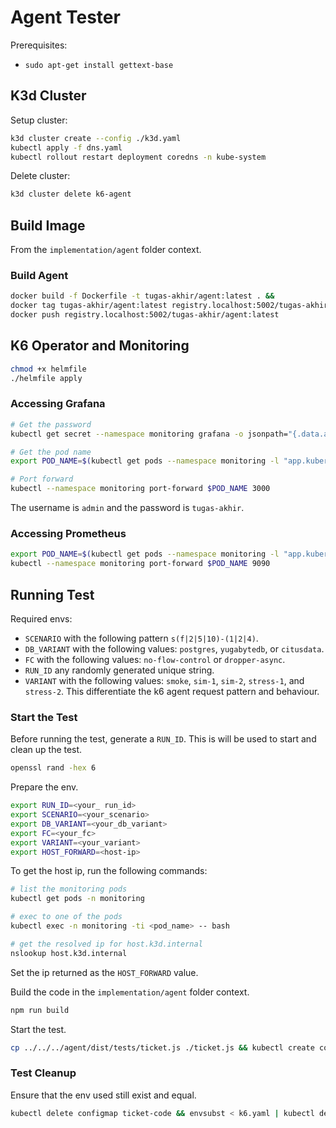 # Agent Tester

Prerequisites:

- `sudo apt-get install gettext-base`

## K3d Cluster

Setup cluster:

```bash
k3d cluster create --config ./k3d.yaml
kubectl apply -f dns.yaml
kubectl rollout restart deployment coredns -n kube-system
```

Delete cluster:

```bash
k3d cluster delete k6-agent
```

## Build Image

From the `implementation/agent` folder context.

### Build Agent

```bash
docker build -f Dockerfile -t tugas-akhir/agent:latest . &&
docker tag tugas-akhir/agent:latest registry.localhost:5002/tugas-akhir/agent:latest &&
docker push registry.localhost:5002/tugas-akhir/agent:latest
```

## K6 Operator and Monitoring

```bash
chmod +x helmfile
./helmfile apply
```

### Accessing Grafana

```bash
# Get the password
kubectl get secret --namespace monitoring grafana -o jsonpath="{.data.admin-password}" | base64 --decode ; echo

# Get the pod name
export POD_NAME=$(kubectl get pods --namespace monitoring -l "app.kubernetes.io/name=grafana,app.kubernetes.io/instance=grafana" -o jsonpath="{.items[0].metadata.name}")

# Port forward
kubectl --namespace monitoring port-forward $POD_NAME 3000
```

The username is `admin` and the password is `tugas-akhir`.

### Accessing Prometheus

```bash
export POD_NAME=$(kubectl get pods --namespace monitoring -l "app.kubernetes.io/name=prometheus,app.kubernetes.io/instance=prometheus" -o jsonpath="{.items[0].metadata.name}")
kubectl --namespace monitoring port-forward $POD_NAME 9090
```

## Running Test

Required envs:

- `SCENARIO` with the following pattern `s(f|2|5|10)-(1|2|4)`.
- `DB_VARIANT` with the following values: `postgres`, `yugabytedb`, or `citusdata`.
- `FC` with the following values: `no-flow-control` or `dropper-async`.
- `RUN_ID` any randomly generated unique string.
- `VARIANT` with the following values: `smoke`, `sim-1`, `sim-2`, `stress-1`, and `stress-2`. This differentiate the k6 agent request pattern and behaviour.

### Start the Test

Before running the test, generate a `RUN_ID`. This is will be used to start and clean up the test.

```bash
openssl rand -hex 6
```

Prepare the env.

```bash
export RUN_ID=<your_ run_id>
export SCENARIO=<your_scenario>
export DB_VARIANT=<your_db_variant>
export FC=<your_fc>
export VARIANT=<your_variant>
export HOST_FORWARD=<host-ip>
```

To get the host ip, run the following commands:

```bash
# list the monitoring pods
kubectl get pods -n monitoring

# exec to one of the pods
kubectl exec -n monitoring -ti <pod_name> -- bash

# get the resolved ip for host.k3d.internal
nslookup host.k3d.internal
```

Set the ip returned as the `HOST_FORWARD` value.

Build the code in the `implementation/agent` folder context.

```bash
npm run build
```

Start the test.

```bash
cp ../../../agent/dist/tests/ticket.js ./ticket.js && kubectl create configmap ticket-code --from-file=ticket.js && envsubst < k6.yaml | kubectl apply -f -
```

### Test Cleanup

Ensure that the env used still exist and equal.

```bash
kubectl delete configmap ticket-code && envsubst < k6.yaml | kubectl delete -f -
```
